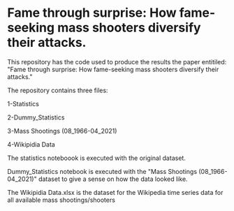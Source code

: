 # Fame through surprise: How fame-seeking mass shooters diversify their attacks.

This repository has the code used to produce the results the paper entitiled: "Fame through surprise: How fame-seeking mass shooters diversify their attacks."

The repository contains three files:

1-Statistics

2-Dummy_Statistics

3-Mass Shootings (08_1966-04_2021)

4-Wikipidia Data


The statistics noteboook is executed with the original dataset.

Dummy_Statistics notebook is executed with the "Mass Shootings (08_1966-04_2021)" dataset to give a sense on how the data looked like.

The Wikipidia Data.xlsx is the dataset for the Wikipedia time series data for all available mass shootings/shooters
